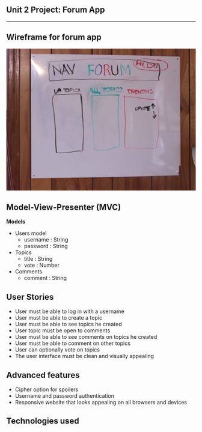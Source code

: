 ## **Unit 2 Project: Forum App** ##
--------


Wireframe for forum app
------------------------------
![enter image description here](https://github.com/codedoll/forum_app/blob/master/forum_index.JPG?raw=true)


Model-View-Presenter (MVC)
------------------------------
**Models**

 - Users model
	 - username : String
	 - password : String
 - Topics
	 - title : String
	 - vote : Number
 - Comments
	 - comment : String

User Stories
------------
 - User must be able to log in with a username
 - User must be able to create a topic
 - User must be able to see topics he created
 - User topic must be open to comments
 - User must be able to see comments on topics he created
 - User must be able to comment on other topics
 - User can optionally vote on topics
 - The user interface must be clean and visually appealing
 

Advanced features
------------
- Cipher option for spoilers
- Username and password authentication
- Responsive website that looks appealing on all browsers and devices
 
Technologies used
--------------------------------

 
